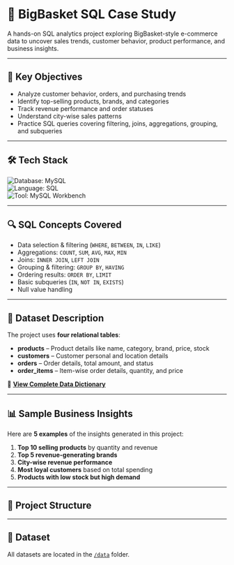 # 🛒 BigBasket SQL Case Study

A hands-on SQL analytics project exploring BigBasket-style e-commerce data to uncover sales trends, customer behavior, product performance, and business insights.

---

## 🎯 Key Objectives

- Analyze customer behavior, orders, and purchasing trends
- Identify top-selling products, brands, and categories
- Track revenue performance and order statuses
- Understand city-wise sales patterns
- Practice SQL queries covering filtering, joins, aggregations, grouping, and subqueries

---

## 🛠️ Tech Stack

![Database: MySQL](https://img.shields.io/badge/Database-MySQL-00758F?style=for-the-badge&logo=mysql&logoColor=white)  
![Language: SQL](https://img.shields.io/badge/Language-SQL-4B8BBE?style=for-the-badge)  
![Tool: MySQL Workbench](https://img.shields.io/badge/Tool-MySQL%20Workbench-F9A825?style=for-the-badge&logo=mysql&logoColor=white)

---

## 🔍 SQL Concepts Covered

- Data selection & filtering (`WHERE`, `BETWEEN`, `IN`, `LIKE`)
- Aggregations: `COUNT`, `SUM`, `AVG`, `MAX`, `MIN`
- Joins: `INNER JOIN`, `LEFT JOIN`
- Grouping & filtering: `GROUP BY`, `HAVING`
- Ordering results: `ORDER BY`, `LIMIT`
- Basic subqueries (`IN`, `NOT IN`, `EXISTS`)
- Null value handling

---

## 📑 Dataset Description

The project uses **four relational tables**:

- **products** – Product details like name, category, brand, price, stock
- **customers** – Customer personal and location details
- **orders** – Order details, total amount, and status
- **order_items** – Item-wise order details, quantity, and price

📄 **[View Complete Data Dictionary](DATA_DICTIONARY.md)**

---

## 📊 Sample Business Insights

Here are **5 examples** of the insights generated in this project:

1. **Top 10 selling products** by quantity and revenue
2. **Top 5 revenue-generating brands**
3. **City-wise revenue performance**
4. **Most loyal customers** based on total spending
5. **Products with low stock but high demand**

---

## 📂 Project Structure

---

## 📂 Dataset
All datasets are located in the [`/data`](data) folder.


